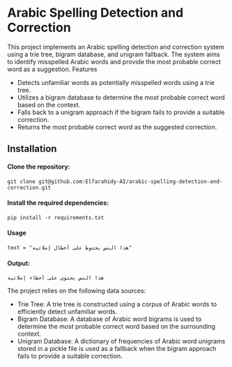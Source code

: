 # Arabic Spelling Detection and Correction

This project implements an Arabic spelling detection and correction system using a trie tree, bigram database, and unigram fallback. The system aims to identify misspelled Arabic words and provide the most probable correct word as a suggestion.
Features

- Detects unfamiliar words as potentially misspelled words using a trie tree.
- Utilizes a bigram database to determine the most probable correct word based on the context.
- Falls back to a unigram approach if the bigram fails to provide a suitable correction.
- Returns the most probable correct word as the suggested correction.

## Installation

#### Clone the repository:

    git clone git@github.com:Elfarahidy-AI/arabic-spelling-detection-and-correction.git
   
#### Install the required dependencies:

    pip install -r requirements.txt

#### Usage

    text = "هذا النص يحتوط على أخطال إملائية"

#### Output:

    هذا النص يحتوي على أخطاء إملائية


The project relies on the following data sources:

- Trie Tree: A trie tree is constructed using a corpus of Arabic words to efficiently detect unfamiliar words.
-  Bigram Database: A database of Arabic word bigrams is used to determine the most probable correct word based on the surrounding context.
- Unigram Database: A dictionary of frequencies of Arabic word unigrams stored in a pickle file is used as a fallback when the bigram approach fails to provide a suitable correction.
